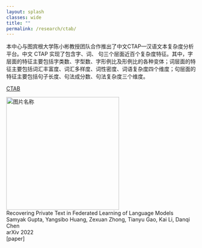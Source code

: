```yaml
---
layout: splash
classes: wide
title: ""
permalink: /research/ctab/
---
```


本中心与图宾根大学陈小彬教授团队合作推出了中文CTAP—汉语文本复杂度分析平台。中文 CTAP 实现了包含字、词、 句三个层面近百个复杂度特征。其中，字层面的特征主要包括字类数、字型数、字形例比及形例比的各种变体；词层面的特征主要包括词汇丰富度、词汇多样度、词性密度、词语复杂度四个维度；句层面的特征主要包括句子长度、句法成分数、句法复杂度三个维度。 

[CTAB](http://ctap.litmind.ink)

<div>
<img src="/work.github.io/assets/images/ctab_1.png" width="300" alt="图片名称" style="vertical-align:middle;">
<span style="display: inline-block;">
Recovering Private Text in Federated Learning of Language Models<br>
Samyak Gupta, Yangsibo Huang, Zexuan Zhong, Tianyu Gao, Kai Li, Danqi Chen<br>
arXiv 2022<br>
[paper]
</span>
</div>

